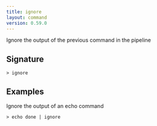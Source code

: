 ```yaml
---
title: ignore
layout: command
version: 0.59.0
---
```


Ignore the output of the previous command in the pipeline

## Signature

```> ignore ```

## Examples

Ignore the output of an echo command
```shell
> echo done | ignore
```


